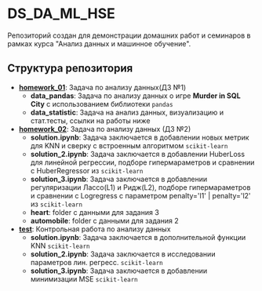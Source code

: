 # DS_DA_ML_HSE
Репозиторий создан для демонстрации домашних работ и семинаров в рамках курса "Анализ данных и машинное обучение".


## Структура репозитория

- **[homework_01](https://github.com/DanLip02/DS_DA_ML_HSE/tree/main/homework_01)**: Задача по анализу данных(ДЗ №1)
  - **data_pandas**: Задача по анализу данных о игре **Murder in SQL City** с использованием библиотеки `pandas`
  - **data_statistic**: Задача на анализ данных, визуализацию и стат.тесты, ссылки на работы ниже
- **[homework_02](https://github.com/DanLip02/DS_DA_ML_HSE/tree/main/homework_02)**: Задача по анализу данных (ДЗ №2)
  - **solution.ipynb**: Задача заключается в добавлении новых метрик для KNN и сверку с встроенным алгоритмом `scikit-learn`
  - **solution_2.ipynb**: Задача заключается в добавлении HuberLoss для линейной регрессии, подборе гипермараметров и сравнении с HuberRegressor из `scikit-learn`
  - **solution_3.ipynb**: Задача заключается в добавлении регуляризации Лассо(L1) и Ридж(L2), подборе гипермараметров и сравнении с Logregress с параметром penalty='l1' | penalty='l2' из `scikit-learn`
  - **heart**: folder с данными для задания 3
  - **automobile**: folder с данными для задания 2
- **[test](https://github.com/DanLip02/DS_DA_ML_HSE/tree/main/test)**: Контрольная работа по анализу данных
  - **solution.ipynb**: Задача заключается в дополнительной функции KNN `scikit-learn`
  - **solution_2.ipynb**: Задача заключается в исследовании параметров лин. регресс. `scikit-learn`
  - **solution_3.ipynb**: Задача заключается в добавлении минимизации MSE `scikit-learn`
  